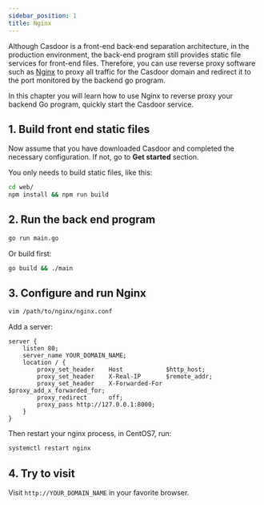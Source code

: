 ```yaml
---
sidebar_position: 1
title: Nginx
---
```

Although Casdoor is a front-end back-end separation architecture, in the production environment, the back-end program still provides static file services for front-end files. Therefore, you can use reverse proxy software such as [Nginx](https://www.nginx.com/) to proxy all traffic for the Casdoor domain and redirect it to the port monitored by the backend go program.

In this chapter you will learn how to use Nginx to reverse proxy your backend Go program, quickly start the Casdoor service.

## 1. Build front end static files

Now assume that you have downloaded Casdoor and completed the necessary configuration. If not, go to **Get started** section.

You only needs to build static files, like this:

```sh
cd web/
npm install && npm run build
```

## 2. Run the back end program

```sh
go run main.go
```

Or build first:

```sh
go build && ./main
```

## 3. Configure and run Nginx

```sh
vim /path/to/nginx/nginx.conf
```

Add a server:

```nginx
server {
    listen 80;
    server_name YOUR_DOMAIN_NAME;
    location / {
        proxy_set_header    Host            $http_host;
        proxy_set_header    X-Real-IP       $remote_addr;
        proxy_set_header    X-Forwarded-For $proxy_add_x_forwarded_for;
        proxy_redirect      off;
        proxy_pass http://127.0.0.1:8000;
    }
}
```

Then restart your nginx process, in CentOS7, run:

```sh
systemctl restart nginx
```

## 4. Try to visit

Visit `http://YOUR_DOMAIN_NAME` in your favorite browser.
